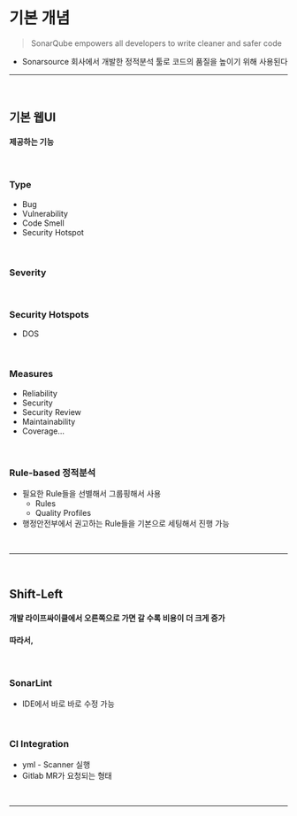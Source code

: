 # 기본 개념
> SonarQube empowers all developers to write cleaner and safer code
* Sonarsource 회사에서 개발한 정적분석 툴로 코드의 품질을 높이기 위해 사용된다

<hr>
<br>

## 기본 웹UI
#### 제공하는 기능

<br>

### Type
* Bug
* Vulnerability
* Code Smell
* Security Hotspot

<br>

### Severity

<br>

### Security Hotspots
* DOS

<br>

### Measures
* Reliability
* Security
* Security Review
* Maintainability
* Coverage...

<br>

### Rule-based 정적분석
* 필요한 Rule들을 선별해서 그룹핑해서 사용
  * Rules
  * Quality Profiles
* 행정안전부에서 권고하는 Rule들을 기본으로 세팅해서 진행 가능

<br>
<hr>
<br>

## Shift-Left
#### 개발 라이프싸이클에서 오른쪽으로 가면 갈 수록 비용이 더 크게 증가
#### 따라서, 

<br>

### SonarLint
* IDE에서 바로 바로 수정 가능

<br>

### CI Integration
* yml - Scanner 실행
* Gitlab MR가 요청되는 형태

<br>
<hr>
<br>
